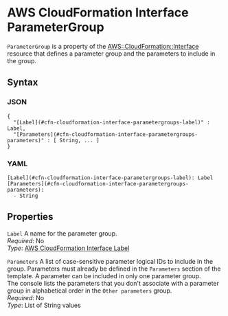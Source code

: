 # AWS CloudFormation Interface ParameterGroup<a name="aws-properties-cloudformation-interface-parametergroup"></a>

`ParameterGroup` is a property of the [AWS::CloudFormation::Interface](aws-resource-cloudformation-interface.md) resource that defines a parameter group and the parameters to include in the group\.

## Syntax<a name="w6074ab1c19c15c15c25c23b5"></a>

### JSON<a name="aws-properties-cloudformation-interface-parametergroup-syntax.json"></a>

```
{
  "[Label](#cfn-cloudformation-interface-parametergroups-label)" : Label,
  "[Parameters](#cfn-cloudformation-interface-parametergroups-parameters)" : [ String, ... ]
}
```

### YAML<a name="aws-properties-cloudformation-interface-parametergroup-syntax.yaml"></a>

```
[Label](#cfn-cloudformation-interface-parametergroups-label): Label
[Parameters](#cfn-cloudformation-interface-parametergroups-parameters):
  - String
```

## Properties<a name="w6074ab1c19c15c15c25c23b7"></a>

`Label`  <a name="cfn-cloudformation-interface-parametergroups-label"></a>
A name for the parameter group\.  
*Required*: No  
*Type*: [AWS CloudFormation Interface Label](aws-properties-cloudformation-interface-label.md)

`Parameters`  <a name="cfn-cloudformation-interface-parametergroups-parameters"></a>
A list of case\-sensitive parameter logical IDs to include in the group\. Parameters must already be defined in the `Parameters` section of the template\. A parameter can be included in only one parameter group\.  
The console lists the parameters that you don't associate with a parameter group in alphabetical order in the `Other parameters` group\.  
*Required*: No  
*Type*: List of String values